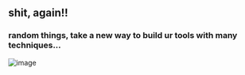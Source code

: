 ## shit, again!!
### random things, take a new way to build ur tools with many techniques...
  
![image](https://github.com/user-attachments/assets/69e61163-a441-4794-995c-accd405b2613)
